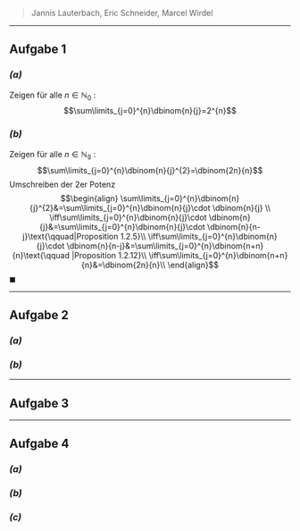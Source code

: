 >Jannis Lauterbach, Eric Schneider, Marcel Wirdel
---
## Aufgabe 1
### _(a)_
Zeigen für alle $n\in\mathbb{N}_{0}$ :
$$\sum\limits_{j=0}^{n}\dbinom{n}{j}=2^{n}$$ 
### _(b)_
Zeigen für alle $n\in \mathbb{N_{0}}$ :
$$\sum\limits_{j=0}^{n}\dbinom{n}{j}^{2}=\dbinom{2n}{n}$$
Umschreiben der $2$er Potenz
$$\begin{align}
\sum\limits_{j=0}^{n}\dbinom{n}{j}^{2}&=\sum\limits_{j=0}^{n}\dbinom{n}{j}\cdot \dbinom{n}{j} \\
\iff\sum\limits_{j=0}^{n}\dbinom{n}{j}\cdot \dbinom{n}{j}&=\sum\limits_{j=0}^{n}\dbinom{n}{j}\cdot \dbinom{n}{n-j}\text{\qquad|Proposition 1.2.5}\\
\iff\sum\limits_{j=0}^{n}\dbinom{n}{j}\cdot \dbinom{n}{n-j}&=\sum\limits_{j=0}^{n}\dbinom{n+n}{n}\text{\qquad |Proposition 1.2.12}\\ 
\iff\sum\limits_{j=0}^{n}\dbinom{n+n}{n}&=\dbinom{2n}{n}\\
\end{align}$$
$\blacksquare$

---
## Aufgabe 2
### _(a)_

### _(b)_


---
## Aufgabe 3


---
## Aufgabe 4
### _(a)_

### _(b)_

### _(c)_
